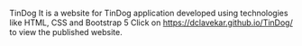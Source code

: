 TinDog 
It is a website for TinDog application developed using technologies like HTML, CSS and Bootstrap 5
Click on https://dclavekar.github.io/TinDog/ to view the published website.
